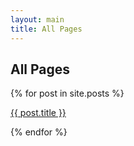 ```yaml
---
layout: main
title: All Pages
---
```

<section class="blog-tags">
  <h1>All Pages</h1>
  {% for post in site.posts %}
  <span><p><a href="{{ post.url }}">{{ post.title }}</a></p></span>
  {% endfor %}
</section>
